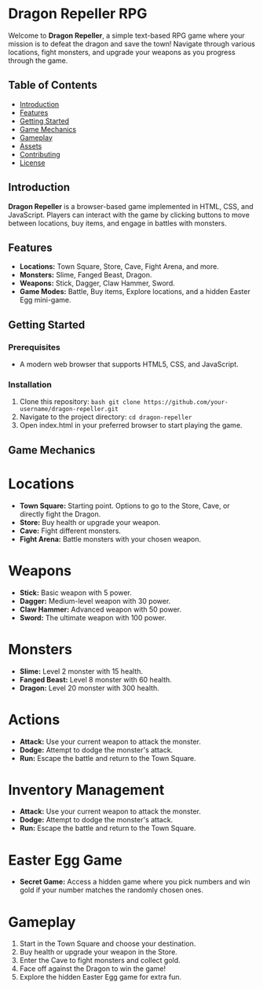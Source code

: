 # Dragon Repeller RPG

Welcome to **Dragon Repeller**, a simple text-based RPG game where your mission is to defeat the dragon and save the town! Navigate through various locations, fight monsters, and upgrade your weapons as you progress through the game.

## Table of Contents

- [Introduction](#introduction)
- [Features](#features)
- [Getting Started](#getting-started)
- [Game Mechanics](#game-mechanics)
- [Gameplay](#gameplay)
- [Assets](#assets)
- [Contributing](#contributing)
- [License](#license)

## Introduction

**Dragon Repeller** is a browser-based game implemented in HTML, CSS, and JavaScript. Players can interact with the game by clicking buttons to move between locations, buy items, and engage in battles with monsters.

## Features

- **Locations:** Town Square, Store, Cave, Fight Arena, and more.
- **Monsters:** Slime, Fanged Beast, Dragon.
- **Weapons:** Stick, Dagger, Claw Hammer, Sword.
- **Game Modes:** Battle, Buy items, Explore locations, and a hidden Easter Egg mini-game.

## Getting Started

### Prerequisites

- A modern web browser that supports HTML5, CSS, and JavaScript.

### Installation

1. Clone this repository:
   `bash git clone https://github.com/your-username/dragon-repeller.git`
2. Navigate to the project directory:
   `cd dragon-repeller`
3. Open index.html in your preferred browser to start playing the game.

## Game Mechanics

# Locations

- **Town Square:** Starting point. Options to go to the Store, Cave, or directly fight the Dragon.
- **Store:** Buy health or upgrade your weapon.
- **Cave:** Fight different monsters.
- **Fight Arena:** Battle monsters with your chosen weapon.

# Weapons

- **Stick:** Basic weapon with 5 power.
- **Dagger:** Medium-level weapon with 30 power.
- **Claw Hammer:** Advanced weapon with 50 power.
- **Sword:** The ultimate weapon with 100 power.

# Monsters

- **Slime:** Level 2 monster with 15 health.
- **Fanged Beast:** Level 8 monster with 60 health.
- **Dragon:** Level 20 monster with 300 health.

# Actions

- **Attack:** Use your current weapon to attack the monster.
- **Dodge:** Attempt to dodge the monster's attack.
- **Run:** Escape the battle and return to the Town Square.

# Inventory Management

- **Attack:** Use your current weapon to attack the monster.
- **Dodge:** Attempt to dodge the monster's attack.
- **Run:** Escape the battle and return to the Town Square.

# Easter Egg Game

- **Secret Game:** Access a hidden game where you pick numbers and win gold if your number matches the randomly chosen ones.


# Gameplay
1. Start in the Town Square and choose your destination.
2. Buy health or upgrade your weapon in the Store.
3. Enter the Cave to fight monsters and collect gold.
4. Face off against the Dragon to win the game!
5. Explore the hidden Easter Egg game for extra fun.